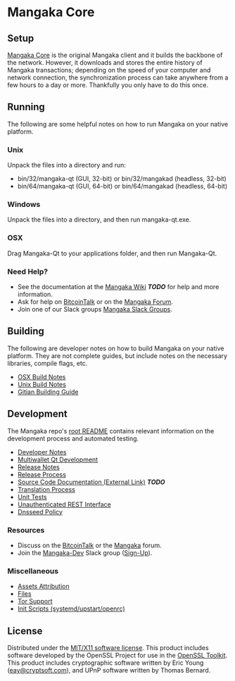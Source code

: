Mangaka Core
=====================

Setup
---------------------
[Mangaka Core](http://mangaka.com/wallet) is the original Mangaka client and it builds the backbone of the network. However, it downloads and stores the entire history of Mangaka transactions; depending on the speed of your computer and network connection, the synchronization process can take anywhere from a few hours to a day or more. Thankfully you only have to do this once.

Running
---------------------
The following are some helpful notes on how to run Mangaka on your native platform.

### Unix

Unpack the files into a directory and run:

- bin/32/mangaka-qt (GUI, 32-bit) or bin/32/mangakad (headless, 32-bit)
- bin/64/mangaka-qt (GUI, 64-bit) or bin/64/mangakad (headless, 64-bit)

### Windows

Unpack the files into a directory, and then run mangaka-qt.exe.

### OSX

Drag Mangaka-Qt to your applications folder, and then run Mangaka-Qt.

### Need Help?

* See the documentation at the [Mangaka Wiki](https://en.bitcoin.it/wiki/Main_Page) ***TODO***
for help and more information.
* Ask for help on [BitcoinTalk](https://bitcointalk.org/index.php?topic=1262920.0) or on the [Mangaka Forum](http://forum.mangaka.com/).
* Join one of our Slack groups [Mangaka Slack Groups](https://mangaka.com/slack-logins/).

Building
---------------------
The following are developer notes on how to build Mangaka on your native platform. They are not complete guides, but include notes on the necessary libraries, compile flags, etc.

- [OSX Build Notes](build-osx.md)
- [Unix Build Notes](build-unix.md)
- [Gitian Building Guide](gitian-building.md)

Development
---------------------
The Mangaka repo's [root README](https://github.com/mangakacoin/Mangaka-Core/blob/master/README.md) contains relevant information on the development process and automated testing.

- [Developer Notes](developer-notes.md)
- [Multiwallet Qt Development](multiwallet-qt.md)
- [Release Notes](release-notes.md)
- [Release Process](release-process.md)
- [Source Code Documentation (External Link)](https://dev.visucore.com/bitcoin/doxygen/) ***TODO***
- [Translation Process](translation_process.md)
- [Unit Tests](unit-tests.md)
- [Unauthenticated REST Interface](REST-interface.md)
- [Dnsseed Policy](dnsseed-policy.md)

### Resources

* Discuss on the [BitcoinTalk](https://bitcointalk.org/index.php?topic=1262920.0) or the [Mangaka](http://forum.mangaka.com/) forum.
* Join the [Mangaka-Dev](https://mangaka-dev.slack.com/) Slack group ([Sign-Up](https://mangaka-dev.herokuapp.com/)).

### Miscellaneous
- [Assets Attribution](assets-attribution.md)
- [Files](files.md)
- [Tor Support](tor.md)
- [Init Scripts (systemd/upstart/openrc)](init.md)

License
---------------------
Distributed under the [MIT/X11 software license](http://www.opensource.org/licenses/mit-license.php).
This product includes software developed by the OpenSSL Project for use in the [OpenSSL Toolkit](https://www.openssl.org/). This product includes
cryptographic software written by Eric Young ([eay@cryptsoft.com](mailto:eay@cryptsoft.com)), and UPnP software written by Thomas Bernard.
